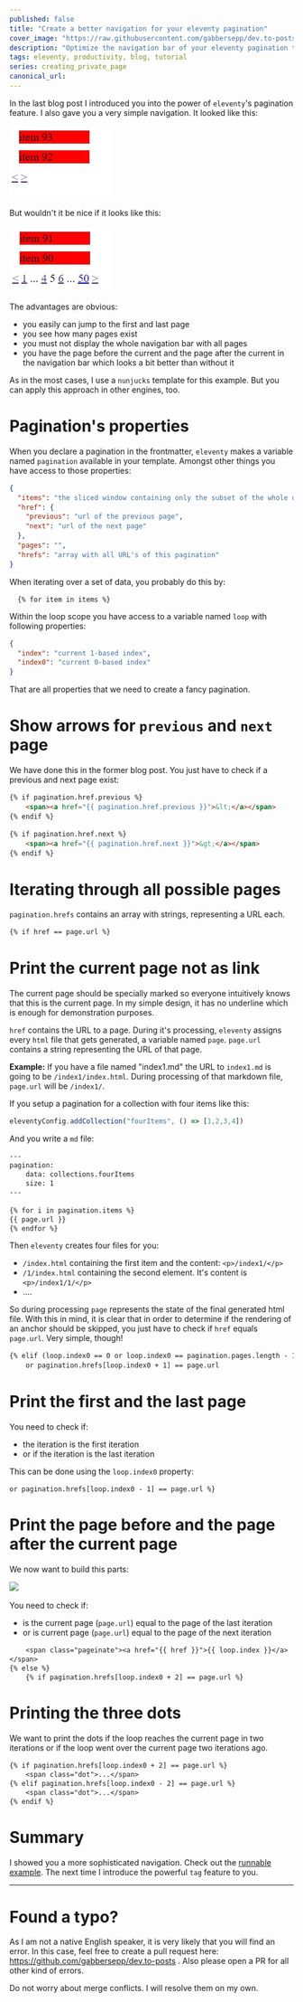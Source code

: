```yaml
---
published: false
title: "Create a better navigation for your eleventy pagination"
cover_image: "https://raw.githubusercontent.com/gabbersepp/dev.to-posts/master/blog-posts/private-page/eleventy-better-navigation/assets/header.png"
description: "Optimize the navigation bar of your eleventy pagination to make it look more appealing"
tags: eleventy, productivity, blog, tutorial
series: creating_private_page
canonical_url:
---
```


In the last blog post I introduced you into the power of `eleventy`'s pagination feature. I also gave you a very simple navigation. It looked like this:

![](./assets/simple.jpg)

But wouldn't it be nice if it looks like this:

![](./assets/better.jpg)

The advantages are obvious:
+ you easily can jump to the first and last page
+ you see how many pages exist
+ you must not display the whole navigation bar with all pages
+ you have the page before the current and the page after the current in the navigation bar which looks a bit better than without it

As in the most cases, I use a `nunjucks` template for this example. But you can apply this approach in other engines, too.

# Pagination's properties

When you declare a pagination in the frontmatter, `eleventy` makes a variable named `pagination` available in your template. Amongst other things you have access to those properties:

```json
{
  "items": "the sliced window containing only the subset of the whole data set",
  "href": {
    "previous": "url of the previous page",
    "next": "url of the next page"
  },
  "pages": "",
  "hrefs": "array with all URL's of this pagination"
}
```

When iterating over a set of data, you probably do this by:

```
  {% for item in items %}
```

Within the loop scope you have access to a variable named `loop` with following properties:

```json
{
  "index": "current 1-based index",
  "index0": "current 0-based index"
}
```

That are all properties that we need to create a fancy pagination.

# Show arrows for `previous` and `next` page
We have done this in the former blog post. You just have to check if a previous and next page exist:

<!-- embedme project/views/index.njk#L12-L14 -->
```html
{% if pagination.href.previous %}
    <span><a href="{{ pagination.href.previous }}">&lt;</a></span>
{% endif %}
```

<!-- embedme project/views/index.njk#L33-L35 -->
```html
{% if pagination.href.next %}
    <span><a href="{{ pagination.href.next }}">&gt;</a></span>
{% endif %}
```

# Iterating through all possible pages

`pagination.hrefs` contains an array with strings, representing a URL each.

<!-- embedme project/views/index.njk#L18-L18 -->
```html
{% if href == page.url %}
```

# Print the current page not as link
The current page should be specially marked so everyone intuitively knows that this is the current page.
In my simple design, it has no underline which is enough for demonstration purposes. 

`href` contains the URL to a page. During it's processing, `eleventy` assigns every `html` file that gets generated, a variable named `page`. `page.url` contains a string representing the URL of that page.

**Example:**
If you have a file named "index1.md" the URL to `index1.md` is going to be `/index1/index.html`. During processing of that markdown file, `page.url` will be `/index1/`. 

If you setup a pagination for a collection with four items like this:
```js
eleventyConfig.addCollection("fourItems", () => [1,2,3,4])
```

And you write a `md` file:

```
---
pagination: 
    data: collections.fourItems
    size: 1
---

{% for i in pagination.items %}
{{ page.url }}
{% endfor %}
```

Then `eleventy` creates four files for you:
+ `/index.html` containing the first item and the content: `<p>/index1/</p>`
+ `/1/index.html` containing the second element. It's content is `<p>/index1/1/</p>`
+ ....

So during processing `page` represents the state of the final generated html file.
With this in mind, it is clear that in order to determine if the rendering of an anchor should be skipped, you just have to check if `href` equals `page.url`. Very simple, though!

<!-- embedme project/views/index.njk#L20-L21 -->
```html
{% elif (loop.index0 == 0 or loop.index0 == pagination.pages.length - 1)
    or pagination.hrefs[loop.index0 + 1] == page.url
```
 
# Print the first and the last page

You need to check if:
+ the iteration is the first iteration
+ or if the iteration is the last iteration

This can be done using the `loop.index0` property:

<!-- embedme project/views/index.njk#L22-L22 -->
```
or pagination.hrefs[loop.index0 - 1] == page.url %}
```

# Print the page before and the page after the current page

We now want to build this parts:

![](./assets/better-1.jpg)

You need to check if:
+ is the current page (`page.url`) equal to the page of the last iteration
+ or is current page (`page.url`) equal to the page of the next iteration

<!-- embedme project/views/index.njk#L23-L25 -->
```
    <span class="pageinate"><a href="{{ href }}">{{ loop.index }}</a></span>
{% else %}
    {% if pagination.hrefs[loop.index0 + 2] == page.url %}
```

# Printing the three dots

We want to print the dots if the loop reaches the current page in two iterations or if the loop went over the current page two iterations ago.

<!-- embedme project/views/index.njk#L25-L29 -->
```
{% if pagination.hrefs[loop.index0 + 2] == page.url %}
    <span class="dot">...</span>
{% elif pagination.hrefs[loop.index0 - 2] == page.url %}
    <span class="dot">...</span>
{% endif %}
```

# Summary
I showed you a more sophisticated navigation. Check out the [runnable example](https://github.com/gabbersepp/dev.to-posts/tree/master/blog-posts/private-page/eleventy-better-navigation/project). The next time I introduce the powerful `tag` feature to you.

----

# Found a typo?
As I am not a native English speaker, it is very likely that you will find an error. In this case, feel free to create a pull request here: https://github.com/gabbersepp/dev.to-posts . Also please open a PR for all other kind of errors.

Do not worry about merge conflicts. I will resolve them on my own. 
